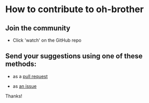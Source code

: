 # How to contribute to oh-brother

## Join the community

- Click 'watch' on the GitHub repo

## Send your suggestions using one of these methods:

- as a [pull request](https://github.com/yaleman/oh-brother/pulls)

- as [an issue](https://github.com/yaleman/oh-brother/issues/new)

Thanks!